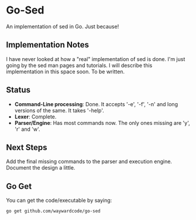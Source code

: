 # Go-Sed 

An implementation of sed in Go.  Just because!


## Implementation Notes

I have never looked at how a "real" implementation of sed is done. I'm just
going by the sed man pages and tutorials.  I will describe this implementation
in this space soon.  To be written.

## Status

  * __Command-Line processing__:  Done. It accepts '-e', '-f', '-n' and long
versions of the same. It takes '-help'.
  * __Lexer__: Complete.
  * __Parser/Engine__:  Has most commands now.  The only ones missing are
'y', 'r' and 'w'.


## Next Steps

Add the final missing commands to the parser and execution engine.  Document
the design a little.


## Go Get

You can get the code/executable by saying:

    go get github.com/waywardcode/go-sed


